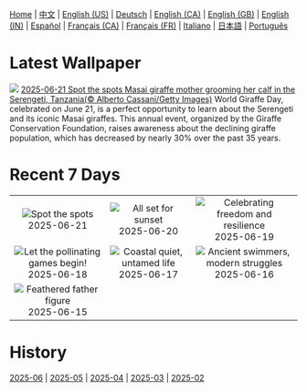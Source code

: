 [Home](../README.md) | [中文](zh-CN.md) | [English (US)](en-US.md) | [Deutsch](de-DE.md) | [English (CA)](en-CA.md) | [English (GB)](en-GB.md) | [English (IN)](en-IN.md) | [Español](es-ES.md) | [Français (CA)](fr-CA.md) | [Français (FR)](fr-FR.md) | [Italiano](it-IT.md) | [日本語](ja-JP.md) | [Português](pt-BR.md)

# Latest Wallpaper
![](https://www.bing.com/th?id=OHR.SerengetiGiraffe_EN-US2127484447_UHD.jpg)
[2025-06-21 Spot the spots Masai giraffe mother grooming her calf in the Serengeti, Tanzania(© Alberto Cassani/Getty Images)](https://www.bing.com/th?id=OHR.SerengetiGiraffe_EN-US2127484447_UHD.jpg)
World Giraffe Day, celebrated on June 21, is a perfect opportunity to learn about the Serengeti and its iconic Masai giraffes. This annual event, organized by the Giraffe Conservation Foundation, raises awareness about the declining giraffe population, which has decreased by nearly 30% over the past 35 years.

# Recent 7 Days
|  |  |  |
|:---:|:---:|:---:|
| ![](https://www.bing.com/th?id=OHR.SerengetiGiraffe_EN-US2127484447_400x240.jpg "Spot the spots") 2025-06-21 | ![](https://www.bing.com/th?id=OHR.IcelandSolstice_EN-US2057542769_400x240.jpg "All set for sunset") 2025-06-20 | ![](https://www.bing.com/th?id=OHR.TexasCapitol_EN-US1992205396_400x240.jpg "Celebrating freedom and resilience") 2025-06-19 |
| ![](https://www.bing.com/th?id=OHR.AsianSwallowtail_EN-US1924189362_400x240.jpg "Let the pollinating games begin!") 2025-06-18 | ![](https://www.bing.com/th?id=OHR.CumberlandOaks_EN-US1850139942_400x240.jpg "Coastal quiet, untamed life") 2025-06-17 | ![](https://www.bing.com/th?id=OHR.SeaTurtleBrazil_EN-US1789042400_400x240.jpg "Ancient swimmers, modern struggles") 2025-06-16 |
| ![](https://www.bing.com/th?id=OHR.RheaDad_EN-US1643943847_400x240.jpg "Feathered father figure") 2025-06-15 |  |  |

# History
[2025-06](../archives/wallpaper/en-US/w_2025_06.md) | [2025-05](../archives/wallpaper/en-US/w_2025_05.md) | [2025-04](../archives/wallpaper/en-US/w_2025_04.md) | [2025-03](../archives/wallpaper/en-US/w_2025_03.md) | [2025-02](../archives/wallpaper/en-US/w_2025_02.md)
